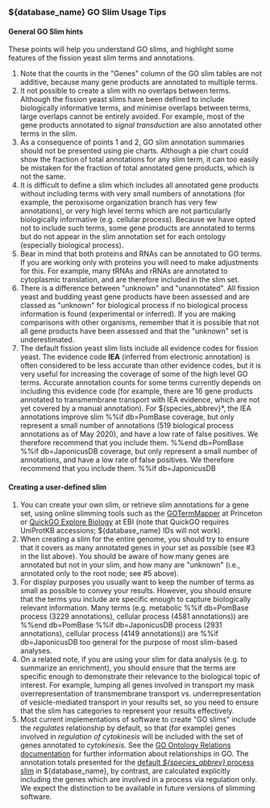 ### ${database_name} GO Slim Usage Tips

#### General GO Slim hints ####

These points will help you understand GO slims, and highlight some
features of the fission yeast slim terms and annotations.

1.  Note that the counts in the "Genes" column of the GO slim tables are
    not additive, because many gene products are annotated to multiple
    terms.
2.  It not possible to create a slim with no overlaps between terms.
    Although the fission yeast slims have been defined to include biologically
    informative terms, and minimise overlaps between terms, large
    overlaps cannot be entirely avoided. For example, most of the gene
    products annotated to *signal transduction* are also annotated other
    terms in the slim.
3.  As a consequence of points 1 and 2, GO slim annotation summaries
    should not be presented using pie charts. Although a pie chart could
    show the fraction of total annotations for any slim term, it can too
    easily be mistaken for the fraction of total annotated gene products,
    which is not the same.
4.  It is difficult to define a slim which includes all annotated gene
    products without including terms with very small numbers of
    annotations (for example, the peroxisome organization branch has
    very few annotations), or very high level terms which are not
    particularly biologically informative (e.g. cellular
    process). Because we have opted not to include such terms, some
    gene products are annotated to terms but do not appear in
    the slim annotation set for each ontology (especially biological process).
5.  Bear in mind that both proteins and RNAs can be annotated to GO
    terms. If you are working only with proteins you will need to make
    adjustments for this. For example, many tRNAs and rRNAs are
    annotated to cytoplasmic translation, and are therefore included in
    the slim set.
6.  There is a difference between "unknown" and "unannotated". All
    fission yeast and budding yeast gene products have been assessed and
    are classed as "unknown" for biological process if no biological
    process information is found (experimental or inferred). If you are
    making comparisons with other organisms, remember that it is
    possible that not all gene products have been assessed and that the
    "unknown" set is underestimated.
7.  The default fission yeast slim lists include all evidence codes for fission
    yeast. The evidence code **IEA** (inferred from electronic
    annotation) is often considered to be less accurate than other
    evidence codes, but it is very useful for increasing the coverage of
    some of the high level GO terms. Accurate annotation counts for some
    terms currently depends on including this evidence code (for
    example, there are 16 gene products annotated to transmembrane
    transport with IEA evidence, which are not yet covered by a manual
    annotation). For ${species_abbrev}*, the IEA annotations improve slim
%%if db=PomBase
    coverage, but only represent a small number of annotations (519
    biological process annotations as of May 2020), and have a low
    rate of false positives. We therefore recommend that you include
    them.
%%end db=PomBase
%%if db=JaponicusDB
    coverage, but only represent a small number of annotations, and
    have a low rate of false positives. We therefore recommend that
    you include them.
%%if db=JaponicusDB

#### Creating a user-defined slim ####

1.  You can create your own slim, or retrieve slim annotations for a
    gene set, using online slimming tools such as the
    [GOTermMapper](http://go.princeton.edu/cgi-bin/GOTermMapper) at
    Princeton or [QuickGO Explore
    Biology](https://www.ebi.ac.uk/QuickGO/slimming) at EBI (note that
    QuickGO requires UniProtKB accessions; ${database_name} IDs will not work).
2.  When creating a slim for the entire genome, you should try to ensure
    that it covers as many annotated genes in your set as possible (see
    \#3 in the list above). You should be aware of how many genes are
    annotated but not in your slim, and how many are "unknown" (i.e.,
    annotated only to the root node; see \#5 above).
3.  For display purposes you usually want to keep the number of terms as
    small as possible to convey your results. However, you should ensure
    that the terms you include are specific enough to capture
    biologically relevant information. Many terms (e.g. metabolic
%%if db=PomBase
    process (3229 annotations), cellular process (4581 annotations)) are
%%end db=PomBase
%%if db=JaponicusDB
    process (2931 annotations), cellular process (4149 annotations)) are
%%if db=JaponicusDB
    too general for the purpose of most slim-based analyses.
4.  On a related note, if you are using your slim for data analysis
    (e.g. to summarize an enrichment), you should ensure that the terms
    are specific enough to demonstrate their relevance to the biological
    topic of interest. For example, lumping all genes involved in
    transport my mask overrepresentation of transmembrane transport vs.
    underrepresentation of vesicle-mediated transport in your results
    set, so you need to ensure that the slim has categories to represent
    your results effectively.
5.  Most current implementations of software to create "GO slims"
    include the *regulates* relationship by default, so that (for
    example) genes involved in *regulation of cytokinesis* will be
    included with the set of genes annotated to *cytokinesis*. See the
    [GO Ontology Relations
    documentation](http://geneontology.org/docs/ontology-relations/)
    for further information about relationships in GO. The annotation
    totals presented for the [default *${species_abbrev}* process
    slim](browse-curation/fission-yeast-bp-go-slim-terms) in ${database_name}, by contrast,
    are calculated explicitly including the genes which are
    involved in a process via regulation only. We expect the
    distinction to be available in future versions of slimming
    software.

<!-- restore commented-out version when ticket 1521 (or a successor) done
5.  Most current implementations of software to create "GO slims"
    include the *regulates* relationship by default, so that (for
    example) genes involved in *regulation of cytokinesis* will be
    included with the set of genes annotated to *cytokinesis*. See the
    [GO Ontology Relations
    documentation](http://geneontology.org/docs/ontology-relations/)
    for further information about relationships in GO. The annotation
    totals presented for the [default *${species_abbrev}* process slim](browse-curation/fission-yeast-bp-go-slim-terms) in ${database_name}, by contrast,
    are calculated both explicitly including or excluding the genes
    which are involved in a process via regulation only. We expect this
    distinction to be available in future versions of slimming software.
-->